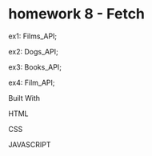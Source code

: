 # homework 8 - Fetch
ex1: Films_API;

ex2: Dogs_API;

ex3: Books_API;

ex4: Film_API;


Built With

HTML

CSS

JAVASCRIPT
